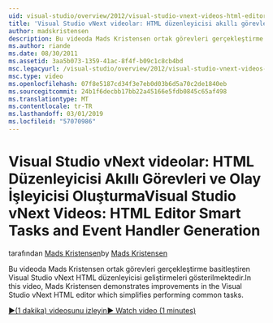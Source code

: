 ```yaml
---
uid: visual-studio/overview/2012/visual-studio-vnext-videos-html-editor-smart-tasks-and-event-handler-generation
title: 'Visual Studio vNext videolar: HTML düzenleyicisi akıllı görevleri ve olay işleyicisi oluşturma | Microsoft Docs'
author: madskristensen
description: Bu videoda Mads Kristensen ortak görevleri gerçekleştirme basitleştiren Visual Studio vNext HTML düzenleyicisi geliştirmeleri gösterilmektedir.
ms.author: riande
ms.date: 08/30/2011
ms.assetid: 3aa5b073-1359-41ac-8f4f-b09c1c8cb4bd
msc.legacyurl: /visual-studio/overview/2012/visual-studio-vnext-videos-html-editor-smart-tasks-and-event-handler-generation
msc.type: video
ms.openlocfilehash: 07f8e5187cd34f3e7eb0d03b6d5a70c2de1840eb
ms.sourcegitcommit: 24b1f6decbb17bb22a45166e5fdb0845c65af498
ms.translationtype: MT
ms.contentlocale: tr-TR
ms.lasthandoff: 03/01/2019
ms.locfileid: "57070986"
---
```

<a name="visual-studio-vnext-videos-html-editor-smart-tasks-and-event-handler-generation"></a><span data-ttu-id="ac8d4-103">Visual Studio vNext videolar: HTML Düzenleyicisi Akıllı Görevleri ve Olay İşleyicisi Oluşturma</span><span class="sxs-lookup"><span data-stu-id="ac8d4-103">Visual Studio vNext Videos: HTML Editor Smart Tasks and Event Handler Generation</span></span>
====================
<span data-ttu-id="ac8d4-104">tarafından [Mads Kristensen](https://github.com/madskristensen)</span><span class="sxs-lookup"><span data-stu-id="ac8d4-104">by [Mads Kristensen](https://github.com/madskristensen)</span></span>

<span data-ttu-id="ac8d4-105">Bu videoda Mads Kristensen ortak görevleri gerçekleştirme basitleştiren Visual Studio vNext HTML düzenleyicisi geliştirmeleri gösterilmektedir.</span><span class="sxs-lookup"><span data-stu-id="ac8d4-105">In this video, Mads Kristensen demonstrates improvements in the Visual Studio vNext HTML editor which simplifies performing common tasks.</span></span>

[<span data-ttu-id="ac8d4-106">&#9654;(1 dakika) videosunu izleyin</span><span class="sxs-lookup"><span data-stu-id="ac8d4-106">&#9654; Watch video (1 minutes)</span></span>](https://channel9.msdn.com/Blogs/ASP-NET-Site-Videos/visual-studio-vnext-videos-html-editor-smart-tasks-and-event-handler-generation)

